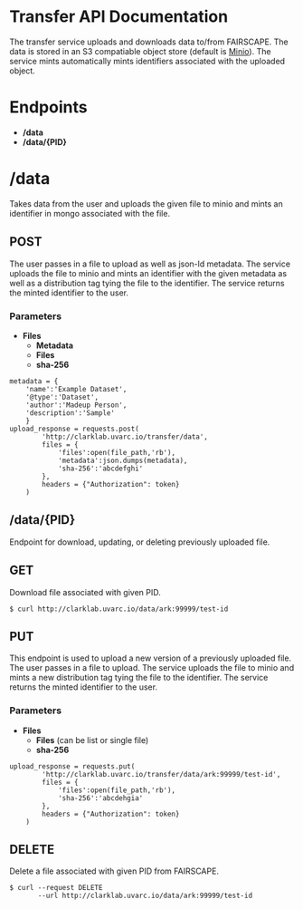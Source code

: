 # Transfer API Documentation 

The transfer service uploads and downloads data to/from FAIRSCAPE. The data is stored in an S3 compatiable object store (default is [Minio](https://min.io/)). The service mints automatically mints identifiers associated with the uploaded object. 

# Endpoints
 - **/data**
 - **/data/{PID}**

# /data

Takes data from the user and uploads the given file to minio and mints an identifier in mongo associated with the file. 

## POST

The user passes in a file to upload as well as json-ld metadata. The service uploads the file to minio and mints an identifier with the given metadata as well as a distribution tag tying the file to the identifier. The service returns the minted identifier to the user. 

### Parameters 

 - **Files**
	 - **Metadata**
	 - **Files**
	 - **sha-256**

```python:
metadata = {
	'name':'Example Dataset',
	'@type':'Dataset',
	'author':'Madeup Person',
	'description':'Sample'
	}
upload_response = requests.post(
        'http://clarklab.uvarc.io/transfer/data',
        files = {
            'files':open(file_path,'rb'),
            'metadata':json.dumps(metadata),
            'sha-256':'abcdefghi'
        },
        headers = {"Authorization": token}
    )
```

## /data/{PID}

Endpoint for download, updating, or deleting previously uploaded file. 

## GET

Download file associated with given PID. 

```console
$ curl http://clarklab.uvarc.io/data/ark:99999/test-id 
``` 

## PUT

This endpoint is used to upload a new version of a previously uploaded file. The user passes in a file to upload.  The service uploads the file to minio and mints a new distribution tag tying the file to the identifier. The service returns the minted identifier to the user. 

### Parameters 

 - **Files**
	 - **Files** (can be list or single file) 
	 - **sha-256**

```python:
upload_response = requests.put(
        'http://clarklab.uvarc.io/transfer/data/ark:99999/test-id',
        files = {
            'files':open(file_path,'rb'),
            'sha-256':'abcdehgia'
        },
        headers = {"Authorization": token}
    )
```

## DELETE

Delete a file associated with given PID from FAIRSCAPE.

```console
$ curl --request DELETE 
       --url http://clarklab.uvarc.io/data/ark:99999/test-id 
``` 

